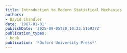 ```yaml
---
title: Introduction to Modern Statistical Mechanics
authors:
- David Chandler
date: '1987-01-01'
publishDate: '2025-09-05T20:10:23.516937Z'
publication_types:
- book
publication: '*Oxford University Press*'
---
```

